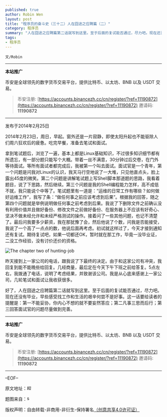 ```yaml
---
published: true
author: Robin Wen
layout: post
title: "程序员的奋斗史（三十二）人在囧途之应聘篇（二）"
category: 程序员
summary: "人在囧途之应聘篇第二话就写到这里。至于后面的复试能否通过，尽力吧。现在还没有毕业，早些感受找工作和生活的艰辛何尝不是好事。这一话要给读者的提醒是：第一不能妥协，你内心不想的就不要妄然答应；第二凡事三思而后行；第三回答面试官的问题尽量做到完善。"
tags:
- 程序员
---
```


`文/Robin`

***

**本站推广**

币安是全球领先的数字货币交易平台，提供比特币、以太坊、BNB 以及 USDT 交易。

> 币安注册: [https://accounts.binancezh.cc/cn/register/?ref=11190872](https://accounts.binancezh.cc/cn/register/?ref=11190872)
> 邀请码: **11190872**

***

发布于2014年2月25日

2014年2月23日，周日，早起。窗外还是一片寂静，即使太阳升起也不能驱除人们周六狂欢后的疲惫。吃完早餐，准备去笔试和面试。

拿到笔试题后，浏览了一遍，基本上都是Linux基础知识，不过很多知识细节都有所遗忘，有一部分题只能写个大概。带着一丝不满意，30分钟过后交卷，在门外等待面试。等所有面试者都完成后，我被第一个叫去面试。面试官是一个青年，第一个问题是问我对Linux的认识，我天马行空地说了一大堆，只见他直点头，脸上露出45度的微笑。第二个问题是讲解笔试题上写Shell脚本那道题的思路，我看着题目，说了下思路，然后继续。第三个问题是我的Shell编程能力怎样，高不成低不就，我只能说个中等了。笔试题里有一道是：“运维的日常工作有哪些？如何做好运维工作”，我写了条：“做任何事之前应该考虑到后果”。根据我的回答，随之第四个问题就是举例说明做任何事之前考虑到后果。我说了下删除文件之前确认没有利用价值并且做好备份、修改文件之前做好备份、在服务器上不应该有好奇心、坚决不做未经允许和未经严格测试的操作。接着问了一些其他问题，也记不清楚了。最后问我要多少薪资，我在那犹豫了会，然后他说了个数，问我是否能接受，我说了一个高了一点点的数，他说后面再考虑。初试就这样过了，今天才接到通知还有复试。期待复试吧，如果一切都还OK，暂时就在那工作，毕竟一没毕业证，二没工作经验，没有讨价还价的资格。

![The chapter two of hunting-job](https://cdn.dbarobin.com/CbcDc91.jpg)

昨天接到上一家公司的电话，跟我说了下最终的决定。由于和这家公司有冲突，我回复到能不能晚些给回复。几经商量，最后定在今天下午下班之前给答复。5点左右，我拨通了电话，说明了考虑结果，并致谢该公司。我是从心底来感谢上一家公司，几轮笔试和面试让我收获很多。

好了，人在囧途之应聘篇第二话就写到这里。至于后面的复试能否通过，尽力吧。现在还没有毕业，早些感受找工作和生活的艰辛何尝不是好事。这一话要给读者的提醒是：第一不能妥协，你内心不想的就不要妄然答应；第二凡事三思而后行；第三回答面试官的问题尽量做到完善。

***

**本站推广**

币安是全球领先的数字货币交易平台，提供比特币、以太坊、BNB 以及 USDT 交易。

> 币安注册: [https://accounts.binancezh.cc/cn/register/?ref=11190872](https://accounts.binancezh.cc/cn/register/?ref=11190872)
> 邀请码: **11190872**

***

–EOF–

原文地址：<a href="http://blog.csdn.net/justdb/article/details/20120945" target="_blank"><img src="https://cdn.dbarobin.com/BROigUO.jpg" title="程序员的奋斗史（三十二）人在囧途之应聘篇（二）" height="16px" width="16px" border="0" alt="程序员的奋斗史（三十二）人在囧途之应聘篇（二）" /></a>

题图来自：<a href="http://blog.smartbear.com/loaduiweb/bad-tech-job-interview-questions-and-how-to-answer-them/" target="_blank"><img src="https://cdn.dbarobin.com/gXHzSYy.png" title="smartbear" height="16px" width="16px" border="0" alt="smartbear" /></a>

版权声明：自由转载-非商用-非衍生-保持署名<a href="http://creativecommons.org/licenses/by-nc-nd/4.0/deed.zh" target="_blank">（创意共享4.0许可证）</a>
